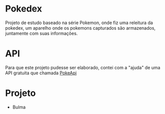 # Pokedex

Projeto de estudo baseado na série Pokemon, onde fiz uma releitura da pokedex, um aparelho onde os pokemons capturados são armazenados, juntamente com suas informações.

# API

Para que este projeto pudesse ser elaborado, contei com a "ajuda" de uma API gratuita que chamada <a href="https://pokeapi.co">PokeApi</a>


# Projeto

<ul>
  <li>Bulma</li>
</ul>
